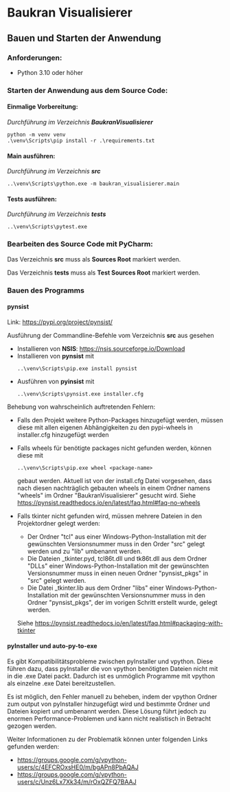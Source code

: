 # Baukran Visualisierer

## Bauen und Starten der Anwendung

### Anforderungen:
* Python 3.10 oder höher

### Starten der Anwendung aus dem Source Code:

#### Einmalige Vorbereitung:

*Durchführung im Verzeichnis **BaukranVisualisierer***
```commandline
python -m venv venv
.\venv\Scripts\pip install -r .\requirements.txt
```

#### Main ausführen:

*Durchführung im Verzeichnis **src***
```commandline
..\venv\Scripts\python.exe -m baukran_visualisierer.main
```

#### Tests ausführen:

*Durchführung im Verzeichnis **tests***
```commandline
..\venv\Scripts\pytest.exe
```

### Bearbeiten des Source Code mit PyCharm:
Das Verzeichnis **src** muss als **Sources Root** markiert werden.

Das Verzeichnis **tests** muss als **Test Sources Root** markiert werden.


### Bauen des Programms 
#### pynsist 
Link: https://pypi.org/project/pynsist/

Ausführung der Commandline-Befehle vom Verzeichnis **src** aus gesehen

* Installieren von **NSIS**: https://nsis.sourceforge.io/Download
* Installieren von **pynsist** mit 
    ```commandline
    ..\venv\Scripts\pip.exe install pynsist
    ```
* Ausführen von **pyinsist** mit
    ```commandline
    ..\venv\Scripts\pynsist.exe installer.cfg
    ```
  
Behebung von wahrscheinlich auftretenden Fehlern:

* Falls den Projekt weitere Python-Packages hinzugefügt werden, müssen diese mit allen eigenen Abhängigkeiten zu den pypi-wheels in installer.cfg hinzugefügt werden


* Falls wheels für benötigte packages nicht gefunden werden, können diese mit 
    ```commandline
    ..\venv\Scripts\pip.exe wheel <package-name>
    ```
    gebaut werden. Aktuell ist von der install.cfg Datei vorgesehen, dass nach diesen nachträglich gebauten wheels in einem Ordner namens "wheels" im Ordner "BaukranVisualisierer" gesucht wird. Siehe https://pynsist.readthedocs.io/en/latest/faq.html#faq-no-wheels


* Falls tkinter nicht gefunden wird, müssen mehrere Dateien in den Projektordner gelegt werden:
  * Der Ordner "tcl" aus einer Windows-Python-Installation mit der gewünschten Versionsnummer muss in den Order "src" gelegt werden und zu "lib" umbenannt werden.
  * Die Dateien _tkinter.pyd, tcl86t.dll und tk86t.dll aus dem Ordner "DLLs" einer Windows-Python-Installation mit der gewünschten Versionsnummer muss in einen neuen Ordner "pynsist_pkgs" in "src" gelegt werden.
  * Die Datei _tkinter.lib aus dem Ordner "libs" einer Windows-Python-Installation mit der gewünschten Versionsnummer muss in den Ordner "pynsist_pkgs", der im vorigen Schritt erstellt wurde, gelegt werden.
  
  Siehe https://pynsist.readthedocs.io/en/latest/faq.html#packaging-with-tkinter

#### pyInstaller und auto-py-to-exe
Es gibt Kompatibilitätsprobleme zwischen pyInstaller und vpython.
Diese führen dazu, dass pyInstaller die von vpython benötigten Dateien nicht mit in die .exe Datei packt.
Dadurch ist es unmöglich Programme mit vpython als einzelne .exe Datei bereitzustellen.

Es ist möglich, den Fehler manuell zu beheben, indem der vpython Ordner zum output von pyInstaller hinzugefügt wird und bestimmte Ordner und Dateien kopiert und umbenannt werden.
Diese Lösung führt jedoch zu enormen Performance-Problemen und kann nicht realistisch in Betracht gezogen werden.

Weiter Informationen zu der Problematik können unter folgenden Links gefunden werden:

* https://groups.google.com/g/vpython-users/c/4EFCROxsHE0/m/bgAPn8PbAQAJ
* https://groups.google.com/g/vpython-users/c/Unz6Lx7Xk34/m/rOxQZFQ7BAAJ
